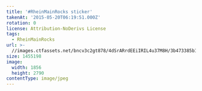 ```yaml
---
title: '#RheinMainRocks sticker'
takenAt: '2015-05-20T06:19:51.000Z'
rotation: 0
license: Attribution-NoDerivs License
tags:
  - RheinMainRocks
url: >-
  //images.ctfassets.net/bncv3c2gt878/4dSrARrdEEiIRIL4u37M8H/3b473385b1ab86dbd970813dc80f020c/rheinmainrocks-sticker_17886243062_o
size: 1455198
image:
  width: 1856
  height: 2790
contentType: image/jpeg
---
```


